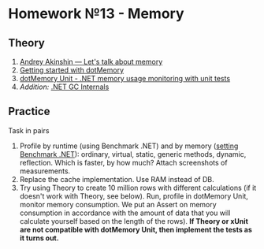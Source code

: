 # Homework №13 - Memory

## Theory
 1. [Andrey Akinshin — Let's talk about memory](https://www.youtube.com/watch?v=XGtieBVI1lk)
 2.  [Getting started with dotMemory](https://www.youtube.com/watch?v=6Tmcx6cTExg)
 3. [dotMemory Unit - .NET memory usage monitoring with unit tests](https://www.youtube.com/watch?v=SGwdb5FXuNk)
 4. *Addition:* [.NET GC Internals](https://www.youtube.com/playlist?list=PLpUkQYy-K8Y-wYcDgDXKhfs6OT8fFQtVm)

## Practice
Task in pairs 
1. Profile by runtime (using Benchmark .NET) and by memory ([setting Benchmark .NET](https://adamsitnik.com/the-new-Memory-Diagnoser/)): ordinary, virtual, static, generic methods, dynamic, reflection. Which is faster, by how much? Attach screenshots of measurements.
2. Replace the cache implementation. Use RAM instead of DB.
3. Try using Theory to create 10 million rows with different calculations (if it doesn't work with Theory, see below). Run, profile in dotMemory Unit, monitor memory consumption. We put an Assert on memory consumption in accordance with the amount of data that you will calculate yourself based on the length of the rows). **If Theory or xUnit are not compatible with dotMemory Unit, then implement the tests as it turns out.**